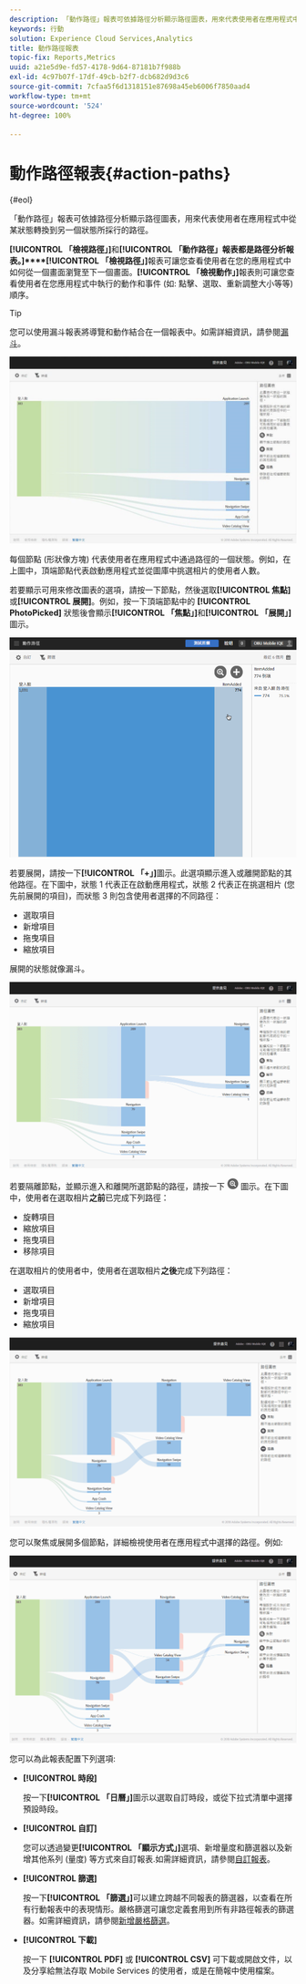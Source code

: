 ```yaml
---
description: 「動作路徑」報表可依據路徑分析顯示路徑圖表，用來代表使用者在應用程式中從某狀態轉換到另一個狀態所採行的路徑。
keywords: 行動
solution: Experience Cloud Services,Analytics
title: 動作路徑報表
topic-fix: Reports,Metrics
uuid: a21e5d9e-fd57-4178-9d64-87181b7f988b
exl-id: 4c97b07f-17df-49cb-b2f7-dcb682d9d3c6
source-git-commit: 7cfaa5f6d1318151e87698a45eb6006f7850aad4
workflow-type: tm+mt
source-wordcount: '524'
ht-degree: 100%

---
```


# 動作路徑報表{#action-paths}

{#eol}

「動作路徑」報表可依據路徑分析顯示路徑圖表，用來代表使用者在應用程式中從某狀態轉換到另一個狀態所採行的路徑。

**[!UICONTROL 「檢視路徑」]**&#x200B;和&#x200B;**[!UICONTROL 「動作路徑」報表都是路徑分析報表。]****[!UICONTROL 「檢視路徑」]**&#x200B;報表可讓您查看使用者在您的應用程式中如何從一個畫面瀏覽至下一個畫面。**[!UICONTROL 「檢視動作」]**&#x200B;報表則可讓您查看使用者在您應用程式中執行的動作和事件 (如: 點擊、選取、重新調整大小等等) 順序。

>[!TIP]
>
>您可以使用漏斗報表將導覽和動作結合在一個報表中。如需詳細資訊，請參閱[漏斗](/help/using/usage/reports-funnel.md)。

![](assets/action_paths.png)

每個節點 (形狀像方塊) 代表使用者在應用程式中通過路徑的一個狀態。例如，在上圖中，頂端節點代表啟動應用程式並從圖庫中挑選相片的使用者人數。

若要顯示可用來修改圖表的選項，請按一下節點，然後選取&#x200B;**[!UICONTROL 焦點]**&#x200B;或&#x200B;**[!UICONTROL 展開]**。例如，按一下頂端節點中的 **[!UICONTROL PhotoPicked]** 狀態後會顯示&#x200B;**[!UICONTROL 「焦點」]**&#x200B;和&#x200B;**[!UICONTROL 「展開」]**&#x200B;圖示。

![](assets/action_paths_icons.png)

若要展開，請按一下&#x200B;**[!UICONTROL 「+」]**&#x200B;圖示。此選項顯示進入或離開節點的其他路徑。在下圖中，狀態 1 代表正在啟動應用程式，狀態 2 代表正在挑選相片 (您先前展開的項目)，而狀態 3 則包含使用者選擇的不同路徑：

* 選取項目
* 新增項目
* 拖曳項目
* 縮放項目

展開的狀態就像漏斗。

![動作路徑擴展](assets/action_paths_expand.png)

若要隔離節點，並顯示進入和離開所選節點的路徑，請按一下 ![焦點圖示](assets/icon_focus.png) 圖示。在下圖中，使用者在選取相片&#x200B;**之前**&#x200B;已完成下列路徑：

* 旋轉項目
* 縮放項目
* 拖曳項目
* 移除項目

在選取相片的使用者中，使用者在選取相片&#x200B;**之後**&#x200B;完成下列路徑：

* 選取項目
* 新增項目
* 拖曳項目
* 縮放項目

![動作路徑焦點](assets/action_paths_focus.png)

您可以聚焦或展開多個節點，詳細檢視使用者在應用程式中選擇的路徑。例如:

![動作多路徑](assets/action_paths_mult.png)

您可以為此報表配置下列選項:

* **[!UICONTROL 時段]**

   按一下&#x200B;**[!UICONTROL 「日曆」]**&#x200B;圖示以選取自訂時段，或從下拉式清單中選擇預設時段。

* **[!UICONTROL 自訂]**

   您可以透過變更&#x200B;**[!UICONTROL 「顯示方式」]**&#x200B;選項、新增量度和篩選器以及新增其他系列 (量度) 等方式來自訂報表.如需詳細資訊，請參閱[自訂報表](/help/using/usage/reports-customize/reports-customize.md)。

* **[!UICONTROL 篩選]**

   按一下&#x200B;**[!UICONTROL 「篩選」]**&#x200B;可以建立跨越不同報表的篩選器，以查看在所有行動報表中的表現情形。嚴格篩選可讓您定義套用到所有非路徑報表的篩選器。如需詳細資訊，請參閱[新增嚴格篩選](/help/using/usage/reports-customize/t-sticky-filter.md)。

* **[!UICONTROL 下載]**

   按一下 **[!UICONTROL PDF]** 或 **[!UICONTROL CSV]** 可下載或開啟文件，以及分享給無法存取 Mobile Services 的使用者，或是在簡報中使用檔案。
